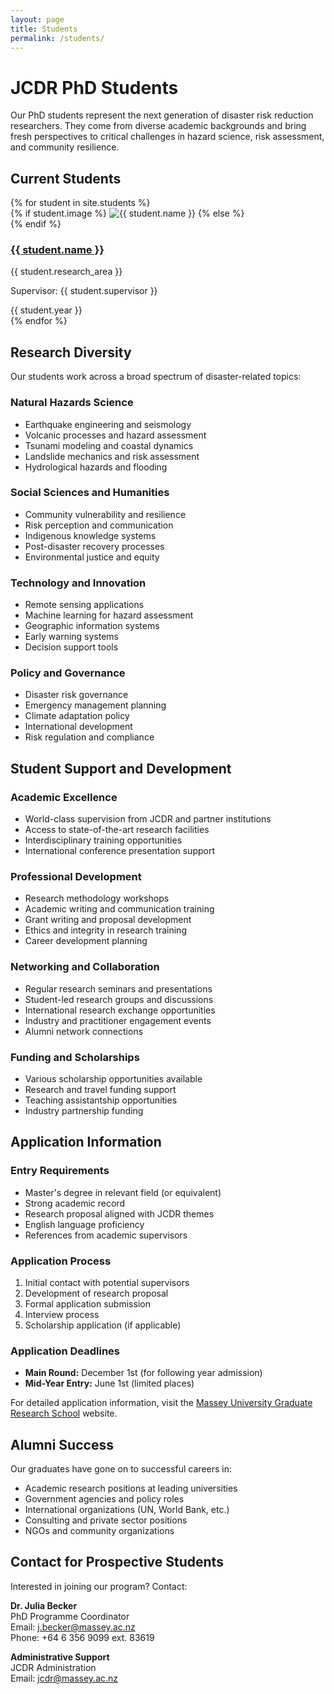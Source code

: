 ```yaml
---
layout: page
title: Students
permalink: /students/
---
```


# JCDR PhD Students

Our PhD students represent the next generation of disaster risk reduction researchers. They come from diverse academic backgrounds and bring fresh perspectives to critical challenges in hazard science, risk assessment, and community resilience.

## Current Students

<div class="students-grid">
  {% for student in site.students %}
    <div class="student-card">
      <div class="student-image">
        {% if student.image %}
          <img src="{{ student.image | relative_url }}" alt="{{ student.name }}">
        {% else %}
          <div class="placeholder-image">
            <i class="fas fa-user-graduate"></i>
          </div>
        {% endif %}
      </div>
      <div class="student-info">
        <h3><a href="{{ student.url | relative_url }}">{{ student.name }}</a></h3>
        <p class="research-area">{{ student.research_area }}</p>
        <p class="supervisor">Supervisor: {{ student.supervisor }}</p>
        <div class="year-badge">{{ student.year }}</div>
      </div>
    </div>
  {% endfor %}
</div>

## Research Diversity

Our students work across a broad spectrum of disaster-related topics:

### Natural Hazards Science
- Earthquake engineering and seismology
- Volcanic processes and hazard assessment
- Tsunami modeling and coastal dynamics
- Landslide mechanics and risk assessment
- Hydrological hazards and flooding

### Social Sciences and Humanities
- Community vulnerability and resilience
- Risk perception and communication
- Indigenous knowledge systems
- Post-disaster recovery processes
- Environmental justice and equity

### Technology and Innovation
- Remote sensing applications
- Machine learning for hazard assessment
- Geographic information systems
- Early warning systems
- Decision support tools

### Policy and Governance
- Disaster risk governance
- Emergency management planning
- Climate adaptation policy
- International development
- Risk regulation and compliance

## Student Support and Development

### Academic Excellence
- World-class supervision from JCDR and partner institutions
- Access to state-of-the-art research facilities
- Interdisciplinary training opportunities
- International conference presentation support

### Professional Development
- Research methodology workshops
- Academic writing and communication training
- Grant writing and proposal development
- Ethics and integrity in research training
- Career development planning

### Networking and Collaboration
- Regular research seminars and presentations
- Student-led research groups and discussions
- International research exchange opportunities
- Industry and practitioner engagement events
- Alumni network connections

### Funding and Scholarships
- Various scholarship opportunities available
- Research and travel funding support
- Teaching assistantship opportunities
- Industry partnership funding

## Application Information

### Entry Requirements
- Master's degree in relevant field (or equivalent)
- Strong academic record
- Research proposal aligned with JCDR themes
- English language proficiency
- References from academic supervisors

### Application Process
1. Initial contact with potential supervisors
2. Development of research proposal
3. Formal application submission
4. Interview process
5. Scholarship application (if applicable)

### Application Deadlines
- **Main Round:** December 1st (for following year admission)
- **Mid-Year Entry:** June 1st (limited places)

For detailed application information, visit the [Massey University Graduate Research School](https://www.massey.ac.nz/study/graduate-research-school/) website.

## Alumni Success

Our graduates have gone on to successful careers in:
- Academic research positions at leading universities
- Government agencies and policy roles
- International organizations (UN, World Bank, etc.)
- Consulting and private sector positions
- NGOs and community organizations

## Contact for Prospective Students

Interested in joining our program? Contact:

**Dr. Julia Becker**  
PhD Programme Coordinator  
Email: j.becker@massey.ac.nz  
Phone: +64 6 356 9099 ext. 83619

**Administrative Support**  
JCDR Administration  
Email: jcdr@massey.ac.nz
